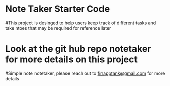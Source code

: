 # Note Taker Starter Code

#This project is desinged to help users keep track of different tasks and take ntoes that may be required for reference later

# Look at the git hub repo notetaker for more details on this project

#Simple note notetaker, please reach out to finapptank@gmail.com for more details
